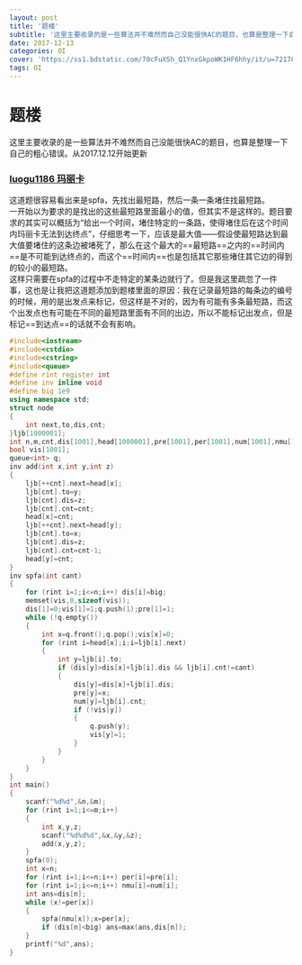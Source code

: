 ```yaml
---
layout: post
title: '题楼'
subtitle: '这里主要收录的是一些算法并不难然而自己没能很快AC的题目，也算是整理一下自己的粗心错误。从2017.12.12开始更新'
date: 2017-12-13
categories: OI
cover: 'https://ss1.bdstatic.com/70cFuXSh_Q1YnxGkpoWK1HF6hhy/it/u=721781843,4013773510&fm=27&gp=0.jpg'
tags: OI
---
```

# 题楼
这里主要收录的是一些算法并不难然而自己没能很快AC的题目，也算是整理一下自己的粗心错误。从2017.12.12开始更新
### [luogu1186 玛丽卡](https://www.luogu.org/problemnew/show/1186)
这道题很容易看出来是spfa，先找出最短路，然后一条一条堵住找最短路。    
一开始以为要求的是找出的这些最短路里面最小的值，但其实不是这样的。题目要求的其实可以概括为“给出一个时间，堵住特定的一条路，使得堵住后在这个时间内玛丽卡无法到达终点”，仔细思考一下，应该是最大值——假设使最短路达到最大值要堵住的这条边被堵死了，那么在这个最大的==最短路==之内的==时间内==是不可能到达终点的，而这个==时间内==也是包括其它那些堵住其它边的得到的较小的最短路。    
这样只需要在spfa的过程中不走特定的某条边就行了。但是我这里疏忽了一件事，这也是让我把这道题添加到题楼里面的原因：我在记录最短路的每条边的编号的时候，用的是出发点来标记，但这样是不对的，因为有可能有多条最短路，而这个出发点也有可能在不同的最短路里面有不同的出边，所以不能标记出发点，但是标记==到达点==的话就不会有影响。    
```cpp
#include<iostream>
#include<cstdio>
#include<cstring>
#include<queue>
#define rint register int
#define inv inline void
#define big 1e9
using namespace std;
struct node
{
	int next,to,dis,cnt;
}ljb[1000001];
int n,m,cnt,dis[1001],head[1000001],pre[1001],per[1001],num[1001],nmu[1001],hh;
bool vis[1001];
queue<int> q;
inv add(int x,int y,int z)
{
	ljb[++cnt].next=head[x];
	ljb[cnt].to=y;
	ljb[cnt].dis=z;
	ljb[cnt].cnt=cnt;
	head[x]=cnt;
	ljb[++cnt].next=head[y];
	ljb[cnt].to=x;
	ljb[cnt].dis=z;
	ljb[cnt].cnt=cnt-1;
	head[y]=cnt;
}
inv spfa(int cant)
{
	for (rint i=1;i<=n;i++) dis[i]=big;
	memset(vis,0,sizeof(vis));
	dis[1]=0;vis[1]=1;q.push(1);pre[1]=1;
	while (!q.empty())
	{
		int x=q.front();q.pop();vis[x]=0;
		for (rint i=head[x];i;i=ljb[i].next)
		{
			int y=ljb[i].to;
			if (dis[y]>dis[x]+ljb[i].dis && ljb[i].cnt!=cant)
			{
				dis[y]=dis[x]+ljb[i].dis;
				pre[y]=x;
				num[y]=ljb[i].cnt;
				if (!vis[y])
				{
					q.push(y);
					vis[y]=1;
				}
			}
		}
	}
}
int main()
{
	scanf("%d%d",&n,&m);
	for (rint i=1;i<=m;i++)
	{
		int x,y,z;
		scanf("%d%d%d",&x,&y,&z);
		add(x,y,z);
	}
	spfa(0);
	int x=n;
	for (rint i=1;i<=n;i++) per[i]=pre[i];
	for (rint i=1;i<=n;i++) nmu[i]=num[i];
	int ans=dis[n];
	while (x!=per[x])
	{
		spfa(nmu[x]);x=per[x];
		if (dis[n]<big) ans=max(ans,dis[n]);
	}
	printf("%d",ans);
}
```
